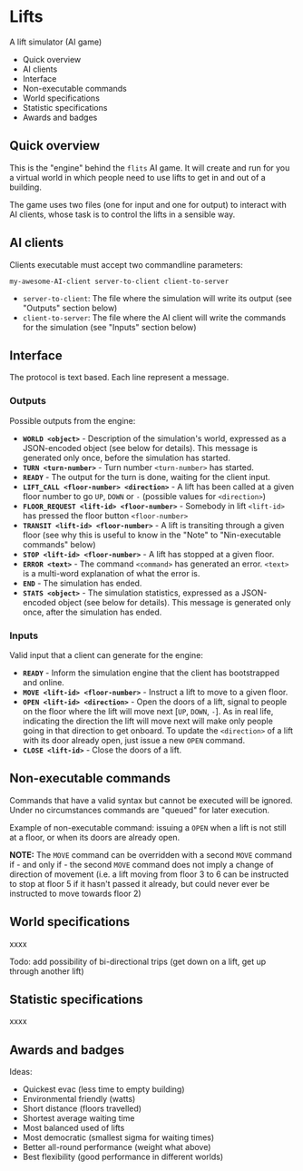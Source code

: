 Lifts
=====

A lift simulator (AI game)

<!-- MarkdownTOC -->

- Quick overview
- AI clients
- Interface
- Non-executable commands
- World specifications
- Statistic specifications
- Awards and badges

<!-- /MarkdownTOC -->


Quick overview
--------------

This is the "engine" behind the `flits` AI game.  It will create and run for
you a virtual world in which people need to use lifts to get in and out of a
building.

The game uses two files (one for input and one for output) to interact with AI
clients, whose task is to control the lifts in a sensible way.


AI clients
----------

Clients executable must accept two commandline parameters:

    my-awesome-AI-client server-to-client client-to-server

- `server-to-client`: The file where the simulation will write its output (see
  "Outputs" section below)
- `client-to-server`: The file where the AI client will write the commands for
  the simulation (see "Inputs" section below)


Interface
---------

The protocol is text based.  Each line represent a message.


### Outputs

Possible outputs from the engine:

- **`WORLD <object>`** - Description of the simulation's world, expressed as a
  JSON-encoded object (see below for details).  This message is generated only
  once, before the simulation has started.
- **`TURN <turn-number>`** - Turn number `<turn-number>` has started.
- **`READY`** - The output for the turn is done, waiting for the client input.
- **`LIFT_CALL <floor-number> <direction>`** - A lift has been called at
  a given floor number to go `UP`, `DOWN` or `-` (possible values for
  `<direction>`)
- **`FLOOR_REQUEST <lift-id> <floor-number>`** - Somebody in lift `<lift-id>`
  has pressed the floor button `<floor-number>`
- **`TRANSIT <lift-id> <floor-number>`** - A lift is transiting through a given
  floor (see why this is useful to know in the "Note" to "Nin-executable
  commands" below)
- **`STOP <lift-id> <floor-number>`** - A lift has stopped at a given floor.
- **`ERROR <text>`** - The command `<command>` has generated an error.
  `<text>` is a multi-word explanation of what the error is.
- **`END`** - The simulation has ended.
- **`STATS <object>`** - The simulation statistics, expressed as a JSON-encoded
  object (see below for details).  This message is generated only once, after
  the simulation has ended.


### Inputs

Valid input that a client can generate for the engine:

- **`READY`** - Inform the simulation engine that the client has bootstrapped
  and online.
- **`MOVE <lift-id> <floor-number>`** - Instruct a lift to move to a given
  floor.
- **`OPEN <lift-id> <direction>`** - Open the doors of a lift, signal to people
  on the floor where the lift will move next [`UP`, `DOWN`, `-`].  As in real
  life, indicating the direction the lift will move next will make only people
  going in that direction to get onboard.  To update the `<direction>` of a
  lift with its door already open, just issue a new `OPEN` command.
- **`CLOSE <lift-id>`** - Close the doors of a lift.


Non-executable commands
-----------------------

Commands that have a valid syntax but cannot be executed will be ignored.
Under no circumstances commands are "queued" for later execution.

Example of non-executable command: issuing a `OPEN` when a lift is not still at
a floor, or when its doors are already open.

**NOTE:** The `MOVE` command can be overridden with a second `MOVE` command
if - and only if - the second `MOVE` command does not imply a change of
direction of movement (i.e. a lift moving from floor 3 to 6 can be instructed
to stop at floor 5 if it hasn't passed it already, but could never ever be
instructed to move towards floor 2)


World specifications
--------------------

xxxx

Todo: add possibility of bi-directional trips (get down on a lift,
get up through another lift)


Statistic specifications
------------------------

xxxx


Awards and badges
-----------------

Ideas:

- Quickest evac (less time to empty building)
- Environmental friendly (watts)
- Short distance (floors travelled)
- Shortest average waiting time
- Most balanced used of lifts
- Most democratic (smallest sigma for waiting times)
- Better all-round performance (weight what above)
- Best flexibility (good performance in different worlds)
